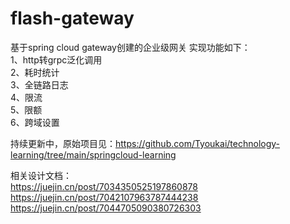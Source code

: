 # flash-gateway

基于spring cloud gateway创建的企业级网关
实现功能如下：</br>
1、http转grpc泛化调用</br>
2、耗时统计</br>
3、全链路日志</br>
4、限流</br>
5、限额</br>
6、跨域设置</br>

持续更新中，原始项目见：https://github.com/Tyoukai/technology-learning/tree/main/springcloud-learning</br>

相关设计文档：</br>
https://juejin.cn/post/7034350525197860878</br>
https://juejin.cn/post/7042107963787444238</br>
https://juejin.cn/post/7044705090380726303</br>
